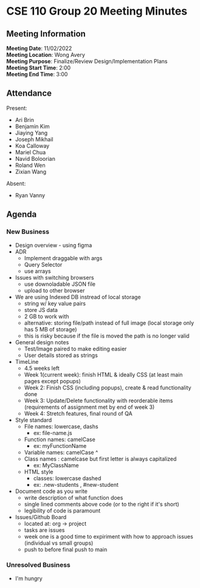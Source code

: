 # CSE 110 Group 20 Meeting Minutes
## Meeting Information
**Meeting Date**: 11/02/2022 <br>
**Meeting Location**: Wong Avery <br>
**Meeting Purpose**: Finalize/Review Design/Implementation Plans <br>
**Meeting Start Time**: 2:00 <br>
**Meeting End Time**: 3:00 <br>

## Attendance
Present:
- Ari Brin
- Benjamin Kim
- Jiaying Yang
- Joseph Mikhail
- Koa Calloway
- Mariel Chua
- Navid Boloorian
- Roland Wen
- Zixian Wang

Absent:
- Ryan Vanny 

## Agenda

### New Business
- Design overview - using figma
- ADR
  - Implement draggable with args
  - Query Selector 
  - use arrays
- Issues with switching browsers 
  - use downoladable JSON file 
  - upload to other browser
- We are using Indexed DB instread of local storage
  - string w/ key value pairs
  - store JS data
  - 2 GB to work with 
  - alternative: storing file/path instead of full image (local storage only has 5 MB of storage)
  - this is risky because if the file is moved the path is no longer valid 
- General design notes
  - Test/Image paired to make editing easier
  - User details stored as strings
- TimeLine
  - 4.5 weeks left
  - Week 1(current week): finish HTML & ideally CSS (at least main pages except popups)
  - Week 2: Finish CSS (including popups), create & read functionality done 
  - Week 3: Update/Delete functionality with reorderable items (requirements of assignment met by end of week 3)
  - Week 4: Stretch features, final round of QA 
- Style standard   
  - File names: lowercase, dashs 
    - ex: file-name.js
  - Function names: camelCase 
    - ex: myFunctionName
  - Variable names: camelCase ^
  - Class names : camelcase but first letter is always capitalized 
    - ex: MyClassName   
  - HTML style
    - classes: lowercase dashed  
    - ex: .new-students , #new-student 
- Document code as you write
  - write description of what function does
  - single lined comments above code (or to the right if it's short)
  - legibility of code is paramount
- Issues/Github Board
  - located at: org -> project
  - tasks are issues
  - week one is a good time to expiriment with how to approach issues (individual vs small groups)
  - push to before final push to main       

### Unresolved Business
- I'm hungry
